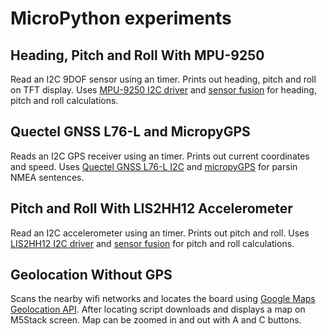 # MicroPython experiments

## Heading, Pitch and Roll With MPU-9250

Read an I2C 9DOF sensor using an timer. Prints out heading, pitch and roll on TFT display. Uses [MPU-9250 I2C driver](https://github.com/tuupola/micropython-mpu9250) and [sensor fusion](https://github.com/micropython-IMU/micropython-fusion) for heading,  pitch and roll calculations.

## Quectel GNSS L76-L and MicropyGPS

Reads an I2C GPS receiver using an timer. Prints out current coordinates and speed. Uses [Quectel GNSS L76-L I2C](https://github.com/tuupola/micropython-gnssl76l) and [micropyGPS](https://github.com/inmcm/micropyGPS) for parsin NMEA sentences.

## Pitch and Roll With LIS2HH12 Accelerometer

Read an I2C accelerometer using an timer. Prints out pitch and roll. Uses [LIS2HH12 I2C driver](https://github.com/tuupola/micropython-lis2hh12) and [sensor fusion](https://github.com/micropython-IMU/micropython-fusion) for pitch and roll calculations.

## Geolocation Without GPS

Scans the nearby wifi networks and locates the board using [Google Maps Geolocation API](https://developers.google.com/maps/documentation/geolocation/intro). After locating script downloads and displays a map on M5Stack screen. Map can be zoomed in and out with A and C buttons.

